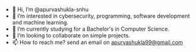- 👋 Hi, I’m @apurvashukla-snhu
- 👀 I’m interested in cybersecurity, programming, software development and machine learning.
- 🌱 I’m currently studying for a Bachelor's in Computer Science.
- 💞️ I’m looking to collaborate on simple projects.
- 📫 How to reach me? send an email on apurvashukla99@gmail.com

<!---
apurvashukla-snhu/apurvashukla-snhu is a ✨ special ✨ repository because its `README.md` (this file) appears on your GitHub profile.
You can click the Preview link to take a look at your changes.
--->
